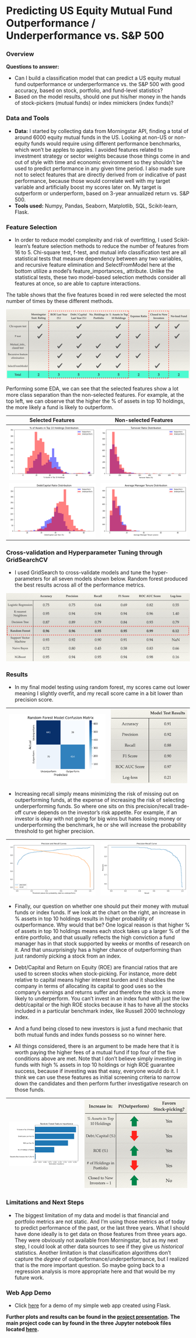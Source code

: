 # Predicting US Equity Mutual Fund Outperformance / Underperformance vs. S&P 500

### Overview

**Questions to answer:** 

- Can I build a classification model that can predict a US equity mutual fund outperformance or underperformance vs. the S&P 500 with good accuracy, based on stock, portfolio, and fund-level statistics?
- Based on the model results, should one put his/her money in the hands of stock-pickers (mutual funds) or index mimickers (index funds)?

### Data and Tools 

- **Data:** I started by collecting data from Morningstar API, finding a total of around 6000 equity mutual funds in the US. Looking at non-US or non-equity funds would require using different performance benchmarks, which won’t be apples to apples. I avoided features related to investment strategy or sector weights because those things come in and out of style with time and economic environment so they shouldn’t be used to predict performance in any given time period. I also made sure not to select features that are directly derived from or indicative of past performance, because those would correlate well with my target variable and artificially boost my scores later on. My target is outperform or underperform, based on 3-year annualized return vs. S&P 500.   
- **Tools used:** Numpy, Pandas, Seaborn, Matplotlib, SQL, Scikit-learn, Flask.

### Feature Selection

- In order to reduce model complexity and risk of overfitting, I used Scikit-learn’s feature selection methods to reduce the number of features from 16 to 5. Chi-square test, f-test, and mutual info classification test are all statistical tests that measure dependency between any two variables, and recursive feature elimination and SelectFromModel here at the bottom utilize a model’s feature_importances_ attribute. Unlike the statistical tests, these two model-based selection methods consider all features at once, so are able to capture interactions. 

The table shows that the five features boxed in red were selected the most number of times by these different methods.

![](Charts/feature_selection.png)

Performing some EDA, we can see that the selected features show a lot more class separation than the non-selected features. For example, at the top left, we can observe that the higher the % of assets in top 10 holdings, the more likely a fund is likely to outperform.

Selected Features | Non-selected Features
------------- | -------------
![](Charts/dist_assets_top10.png) | ![](Charts/dist_turnover.png)
![](Charts/dist_debt_to_capital.png) | ![](Charts/dist_manager_tenure.png)

### Cross-validation and Hyperparameter Tuning through GridSearchCV

-  I used GridSearch to cross-validate models and tune the hyper-parameters for all seven models shown below. Random forest produced the best results across all of the performance metrics.

![](Charts/choosing_the_best_model.png)

### Results

- In my final model testing using random forest, my scores came out lower meaning I slightly overfit, and my recall score came in a bit lower than precision score. 

![](Charts/test_confusion_matrix.png) | ![](Charts/model_test_results.png)
------------- | -------------

- Increasing recall simply means minimizing the risk of missing out on outperforming funds, at the expense of increasing the risk of selecting underperforming funds. So where one sits on this precision/recall trade-off curve depends on the investor’s risk appetite. For example, if an investor is okay with not going for big wins but hates losing money or underperforming the benchmark, he or she will increase the probability threshold to get higher precision.  

![](Charts/test_precision_recall_thres.png) | ![](Charts/test_precision_recall.png)
------------- | -------------

- Finally, our question on whether one should put their money with mutual funds or index funds. If we look at the chart on the right, an increase in % assets in top 10 holdings results in higher probability of outperformance. Why would that be? One logical reason is that higher % of assets in top 10 holdings means each stock takes up a larger % of the entire portfolio, and that usually reflects the high conviction a fund manager has in that stock supported by weeks or months of research on it. And that unsurprisingly has a higher chance of outperforming than just randomly picking a stock from an index. 

- Debt/Capital and Return on Equity (ROE) are financial ratios that are used to screen stocks when stock-picking. For instance, more debt relative to capital means higher interest burden and it shackles the company in terms of allocating its capital to good uses so the company’s earnings and returns suffer and therefore the stock is more likely to underperform. You can’t invest in an index fund with just the low debt/capital or the high ROE stocks because it has to have all the stocks included in a particular benchmark index, like Russell 2000 technology index.  

- And a fund being closed to new investors is just a fund mechanic that both mutual funds and index funds possess so no winner here.  

- All things considered, there is an argument to be made here that it is worth paying the higher fees of a mutual fund if top four of the five conditions above are met. Note that I don’t believe simply investing in funds with high % assets in top 10 holdings or high ROE guarantee success, because if investing was that easy, everyone would do it. I think we can use these features as initial screening criteria to narrow down the candidates and then perform further investigative research on those funds.  

![](Charts/feature_importance.png) | ![](Charts/favor_stock_picking.png)
------------- | -------------


### Limitations and Next Steps

- The biggest limitation of my data and model is that financial and portfolio metrics are not static. And I’m using those metrics as of today to predict performance of the past, or the last three years. What I should have done ideally is to get data on those features from three years ago. They were obviously not available from Morningstar, but as my next step, I could look at other data sources to see if they give us *historical* statistics. Another limitation is that classification algorithms don’t capture the *degree* of outperformance/underperformance, but I realized that is the more important question. So maybe going back to a regression analysis is more appropriate here and that would be my future work.

### Web App Demo

- Click [here](Web_app/web_app_demo.mov) for a demo of my simple web app created using Flask.


**Further plots and results can be found in the [project presentation](Presentation/Metis_Project3_PPT_vF.pdf). The main project code can by found in the three Jupyter notebook files located [here](Notebooks).**



